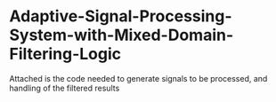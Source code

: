 # Adaptive-Signal-Processing-System-with-Mixed-Domain-Filtering-Logic
Attached is the code needed to generate signals to be processed, and handling of the filtered results
